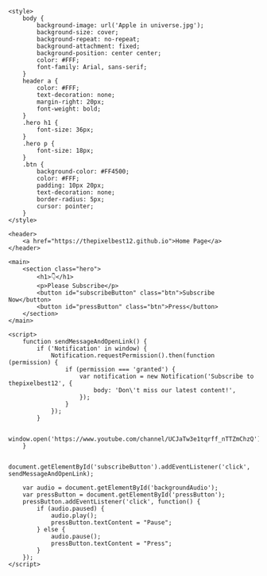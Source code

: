 <html lang="en">
<head>
    <meta charset="UTF-8">
    <meta name="viewport" content="width=device-width, initial-scale=1.0">
    <title>Home Page - Subscribe</title>
    <link rel="stylesheet" href="styles.css">
    <link rel="icon" type="image/x-icon" href="favicon.ico" sizes="32x32">
    
    <style>
        body {
            background-image: url('Apple in universe.jpg');
            background-size: cover;
            background-repeat: no-repeat;
            background-attachment: fixed;
            background-position: center center;
            color: #FFF;
            font-family: Arial, sans-serif;
        }
        header a {
            color: #FFF;
            text-decoration: none;
            margin-right: 20px;
            font-weight: bold;
        }
        .hero h1 {
            font-size: 36px;
        }
        .hero p {
            font-size: 18px;
        }
        .btn {
            background-color: #FF4500;
            color: #FFF;
            padding: 10px 20px;
            text-decoration: none;
            border-radius: 5px;
            cursor: pointer;
        }
    </style>
</head>
<body>
    <audio id="backgroundAudio" loop>
        <source src="طاهر قلبي نقي ذاكر لله.mp3" type="audio/mpeg">
        Your browser does not support the audio element. Please enjoy the background music.
    </audio>

    <header>
        <a href="https://thepixelbest12.github.io">Home Page</a>
    </header>

    <main>
        <section class="hero">
            <h1>👇</h1>
            <p>Please Subscribe</p>
            <button id="subscribeButton" class="btn">Subscribe Now</button>
            <button id="pressButton" class="btn">Press</button>
        </section>
    </main>

    <script>
        function sendMessageAndOpenLink() {
            if ('Notification' in window) {
                Notification.requestPermission().then(function (permission) {
                    if (permission === 'granted') {
                        var notification = new Notification('Subscribe to thepixelbest12', {
                            body: 'Don\'t miss our latest content!',
                        });
                    }
                });
            }

            window.open('https://www.youtube.com/channel/UCJaTw3e1tqrff_nTTZmChzQ');
        }

        document.getElementById('subscribeButton').addEventListener('click', sendMessageAndOpenLink);

        var audio = document.getElementById('backgroundAudio');
        var pressButton = document.getElementById('pressButton');
        pressButton.addEventListener('click', function() {
            if (audio.paused) {
                audio.play();
                pressButton.textContent = "Pause";
            } else {
                audio.pause();
                pressButton.textContent = "Press";
            }
        });
    </script>
</body>
</html>

